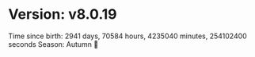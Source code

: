# Version: v8.0.19
Time since birth: 2941 days, 70584 hours, 4235040 minutes, 254102400 seconds
Season: Autumn 🍁
